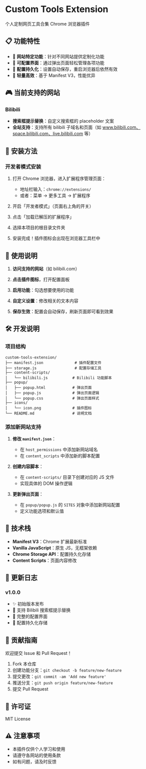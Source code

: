 # Custom Tools Extension

个人定制网页工具合集 Chrome 浏览器插件

## 📋 功能特性

- 🎯 **网站特定功能**：针对不同网站提供定制化功能
- 🔧 **可配置界面**：通过弹出页面轻松管理各项功能
- 💾 **配置持久化**：设置自动保存，重启浏览器后依然有效
- 🚀 **轻量高效**：基于 Manifest V3，性能优异

## 🎮 当前支持的网站

### Bilibili
- **搜索框提示替换**：自定义搜索框的 placeholder 文案
- **全站支持**：支持所有 bilibili 子域名和页面（如 www.bilibili.com、space.bilibili.com、live.bilibili.com 等）

## 🚀 安装方法

### 开发者模式安装

1. 打开 Chrome 浏览器，进入扩展程序管理页面：
   - 地址栏输入：`chrome://extensions/`
   - 或者：菜单 → 更多工具 → 扩展程序

2. 开启「开发者模式」（页面右上角的开关）

3. 点击「加载已解压的扩展程序」

4. 选择本项目的根目录文件夹

5. 安装完成！插件图标会出现在浏览器工具栏中

## 📖 使用说明

1. **访问支持的网站**（如 bilibili.com）

2. **点击插件图标**，打开配置面板

3. **启用功能**：勾选想要使用的功能

4. **自定义设置**：修改相关的文本内容

5. **保存生效**：配置会自动保存，刷新页面即可看到效果

## 🛠 开发说明

### 项目结构

```
custom-tools-extension/
├── manifest.json              # 插件配置文件
├── storage.js                 # 配置存储工具
├── content-scripts/
│   └── bilibili.js           # Bilibili 功能脚本
├── popup/
│   ├── popup.html            # 弹出页面
│   ├── popup.js              # 弹出页面逻辑
│   └── popup.css             # 弹出页面样式
├── icons/
│   └── icon.png              # 插件图标
└── README.md                 # 说明文档
```

### 添加新网站支持

1. **修改 `manifest.json`**：
   - 在 `host_permissions` 中添加新网站域名
   - 在 `content_scripts` 中添加新的脚本配置

2. **创建内容脚本**：
   - 在 `content-scripts/` 目录下创建对应的 JS 文件
   - 实现具体的 DOM 操作逻辑

3. **更新弹出页面**：
   - 在 `popup/popup.js` 的 `SITES` 对象中添加新网站配置
   - 定义功能选项和默认值

## 🔧 技术栈

- **Manifest V3**：Chrome 扩展最新标准
- **Vanilla JavaScript**：原生 JS，无框架依赖
- **Chrome Storage API**：配置持久化存储
- **Content Scripts**：页面内容修改

## 📝 更新日志

### v1.0.0
- ✨ 初始版本发布
- 🎯 支持 Bilibili 搜索框提示替换
- 🔧 完整的配置界面
- 💾 配置持久化存储

## 🤝 贡献指南

欢迎提交 Issue 和 Pull Request！

1. Fork 本仓库
2. 创建功能分支：`git checkout -b feature/new-feature`
3. 提交更改：`git commit -am 'Add new feature'`
4. 推送分支：`git push origin feature/new-feature`
5. 提交 Pull Request

## 📄 许可证

MIT License

## ⚠️ 注意事项

- 本插件仅供个人学习和使用
- 请遵守各网站的使用条款
- 如有问题，请及时反馈